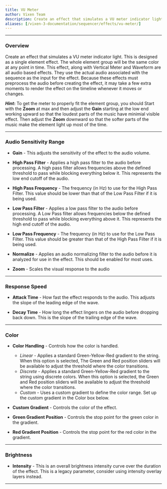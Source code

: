 ```yaml
---
title: VU Meter
author: Vixen Team
description: Create an effect that simulates a VU meter indicator light.
aliases: [/vixen-3-documentation/sequencer/effects/vu-meter/]
---
```


---

### Overview

Create an effect that simulates a VU meter indicator light.
This is designed as a single element effect. The whole element group will be the same color at any point in time.
This effect, along with Vertical Meter and Waveform are all audio based effects. 
They use the actual audio associated with the sequence as the input for the effect. 
Because these effects must preprocess the audio before creating the effect, it may take a few extra moments to render the effect on the timeline whenever it moves or changes.

**_Hint_:** To get the meter to properly fit the element group, you should Start with the **Zoom** at max and then adjust the **Gain** starting at the low end working upward so that the loudest parts of the music have minimial visible effect. 
             Then adjust the **Zoom** downward so that the softer parts of the music make the element light up most of the time.
   

---

### Audio Sensitivity Range

* **Gain** - This adjusts the sensitivity of the effect to the audio volume.
   
* **High Pass Filter** - Applies a high pass filter to the audio before processing. 
                         A high pass filter allows frequencies above the defined threshold to pass while blocking everything below it. 
                         This represents the low end cutoff of the audio.
                         
* **High Pass Frequency** - The frequency (in Hz) to use for the High Pass Filter. This value should be lower than that of the Low Pass Filter if it is being used.
                            
* **Low Pass Filter** - Applies a low pass filter to the audio before processing. 
                        A Low Pass filter allows frequencies below the defined threshold to pass while blocking everything above it. 
                        This represents the high end cutoff of the audio.  
                        
* **Low Pass Frequency** - The frequency (in Hz) to use for the Low Pass Filter. This value should be greater than that of the High Pass Filter if it is being used.
                           
* **Normalize** - Applies an audio normalizing filter to the audio before it is analyzed for use in the effect. This should be enabled for most uses.
                  
* **Zoom** - Scales the visual response to the audio


---

### Response Speed

* **Attack Time** - How fast the effect responds to the audio. This adjusts the slope of the leading edge of the wave.
                    
* **Decay Time** - How long the effect lingers on the audio before dropping back down. This is the slope of the trailing edge of the wave.
                   
---

### Color

* **Color Handling** - Controls how the color is handled.
    * _Linear_ - Applies a standard Green-Yellow-Red gradient to the string. When this option is selected, The Green and Red position sliders will be available to adjust the threshold where the color transitions.                  
    * _Discrete_ - Applies a standard Green-Yellow-Red gradient to the string using discrete colors. When this option is selected, the Green and Red position sliders will be available to adjust the threshold where the color transitions.                    
    * _Custom_ - Uses a custom gradient to define the color range. Set up the custom gradient in the Color box below.

* **Custom Gradient** - Controls the color of the effect.

* **Green Gradient Position** - Controls the stop point for the green color in the gradient.

* **Red Gradient Position** - Controls the stop point for the red color in the gradient.

---

### Brightness

* **Intensity** - This is an overall brightness intensity curve over the duration of the effect.
                  This is a legacy parameter, consider using intensity overlay layers instead.

---



